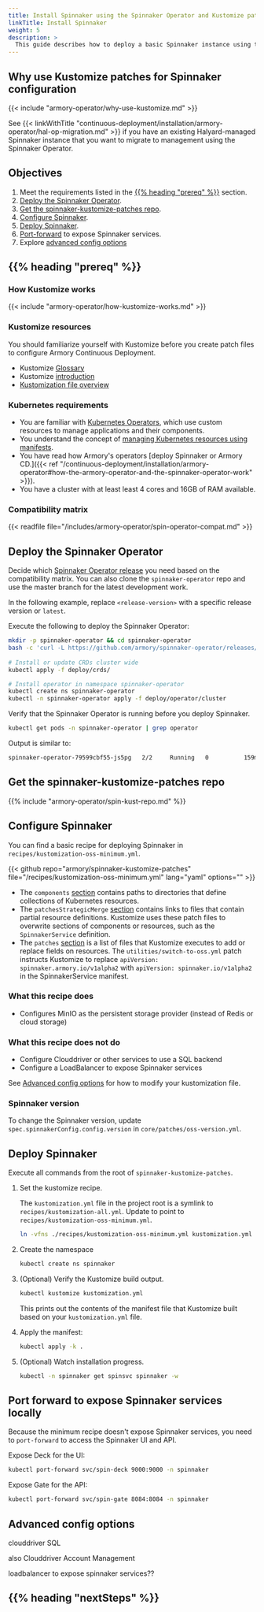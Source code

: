 ```yaml
---
title: Install Spinnaker using the Spinnaker Operator and Kustomize patches
linkTitle: Install Spinnaker
weight: 5
description: >
  This guide describes how to deploy a basic Spinnaker instance using the Spinnaker Operator and Kustomize patches. You can use this basic instance for testing or as a starting point for configuring advanced features.
---
```


## Why use Kustomize patches for Spinnaker configuration

{{< include "armory-operator/why-use-kustomize.md" >}}

See {{< linkWithTitle "continuous-deployment/installation/armory-operator/hal-op-migration.md" >}} if you have an existing Halyard-managed Spinnaker instance that you want to migrate to management using the Spinnaker Operator.

## Objectives

1. Meet the requirements listed in the [{{% heading "prereq" %}}](#before-you-begin) section.
1. [Deploy the Spinnaker Operator](#deploy-the-spinnaker-operator).
1. [Get the spinnaker-kustomize-patches repo](#get-the-spinnaker-kustomize-patches-repo).
1. [Configure Spinnaker](#configure-spinnaker).
1. [Deploy Spinnaker](#deploy-spinnaker).
1. [Port-forward](#port-forward-to-expose-spinnaker-services-locally) to expose Spinnaker services.
1. Explore [advanced config options](#advanced-config-options)

## {{% heading "prereq" %}}

### How Kustomize works

{{< include "armory-operator/how-kustomize-works.md" >}}

### Kustomize resources

You should familiarize yourself with Kustomize before you create patch files to configure Armory Continuous Deployment.

* Kustomize [Glossary](https://kubectl.docs.kubernetes.io/references/kustomize/glossary/)
* Kustomize [introduction](https://kubectl.docs.kubernetes.io/guides/introduction/kustomize/)
* [Kustomization file overview](https://kubectl.docs.kubernetes.io/references/kustomize/kustomization/)

### Kubernetes requirements

* You are familiar with [Kubernetes Operators](https://kubernetes.io/docs/concepts/extend-kubernetes/operator/), which use custom resources to manage applications and their components.
* You understand the concept of [managing Kubernetes resources using manifests](https://kubernetes.io/docs/concepts/cluster-administration/manage-deployment/).
* You have read how Armory's operators [deploy Spinnaker or Armory CD.]({{< ref "/continuous-deployment/installation/armory-operator#how-the-armory-operator-and-the-spinnaker-operator-work" >}}).
* You have a cluster with at least least 4 cores and 16GB of RAM available.

### Compatibility matrix

{{< readfile file="/includes/armory-operator/spin-operator-compat.md" >}}

## Deploy the Spinnaker Operator 

Decide which [Spinnaker Operator release](https://github.com/armory/spinnaker-operator/releases) you need based on the compatibility matrix. You can also clone the `spinnaker-operator` repo and use the master branch for the latest development work.

In the following example, replace `<release-version>` with a specific release version or `latest`.

Execute the following to deploy the Spinnaker Operator:

```bash
mkdir -p spinnaker-operator && cd spinnaker-operator
bash -c 'curl -L https://github.com/armory/spinnaker-operator/releases/<release-version>latest/download/manifests.tgz | tar -xz'
 
# Install or update CRDs cluster wide
kubectl apply -f deploy/crds/

# Install operator in namespace spinnaker-operator
kubectl create ns spinnaker-operator
kubectl -n spinnaker-operator apply -f deploy/operator/cluster
```

Verify that the Spinnaker Operator is running before you deploy Spinnaker.

```bash
kubectl get pods -n spinnaker-operator | grep operator
```

Output is similar to:

```bash
spinnaker-operator-79599cbf55-js5pg   2/2     Running   0          159m
```


## Get the spinnaker-kustomize-patches repo

{{% include "armory-operator/spin-kust-repo.md" %}}


## Configure Spinnaker

You can find a basic recipe for deploying Spinnaker in `recipes/kustomization-oss-minimum.yml`.

{{< github repo="armory/spinnaker-kustomize-patches" file="/recipes/kustomization-oss-minimum.yml" lang="yaml" options="" >}}

* The `components` [section](https://kubectl.docs.kubernetes.io/guides/config_management/components/)
  contains paths to directories that define collections of Kubernetes resources.
* The `patchesStrategicMerge` [section](https://kubectl.docs.kubernetes.io/references/kustomize/kustomization/patchesstrategicmerge/) contains links to files that contain partial resource definitions. Kustomize uses these patch files to overwrite sections of components or resources, such as the `SpinnakerService` definition.
* The `patches` [section](https://kubectl.docs.kubernetes.io/references/kustomize/kustomization/patches/) is a list of files that Kustomize executes to add or replace fields on resources. The `utilities/switch-to-oss.yml` patch instructs Kustomize to replace `apiVersion: spinnaker.armory.io/v1alpha2` with `apiVersion: spinnaker.io/v1alpha2` in the SpinnakerService manifest.

### What this recipe does

* Configures MinIO as the persistent storage provider (instead of Redis or cloud storage)


### What this recipe does not do

* Configure Clouddriver or other services to use a SQL backend
* Configure a LoadBalancer to expose Spinnaker services

See [Advanced config options](#advanced-config-options) for how to modify your kustomization file.

### Spinnaker version

To change the Spinnaker version, update `spec.spinnakerConfig.config.version` in `core/patches/oss-version.yml`.

## Deploy Spinnaker

Execute all commands from the root of `spinnaker-kustomize-patches`.

1. Set the kustomize recipe.

   The `kustomization.yml` file in the project root is a symlink to `recipes/kustomization-all.yml`.  Update to point to `recipes/kustomization-oss-minimum.yml`.

   ```bash
   ln -vfns ./recipes/kustomization-oss-minimum.yml kustomization.yml
   ```

1. Create the namespace

   ```bash
   kubectl create ns spinnaker
   ```

1. (Optional) Verify the Kustomize build output.

   ```bash
   kubectl kustomize kustomization.yml
   ```

   This prints out the contents of the manifest file that Kustomize built based on your `kustomization.yml` file.

1. Apply the manifest:

   ```bash
   kubectl apply -k .
   ```

1. (Optional) Watch installation progress.

   ```bash
   kubectl -n spinnaker get spinsvc spinnaker -w
   ```

## Port forward to expose Spinnaker services locally

Because the minimum recipe doesn't expose Spinnaker services, you need to `port-forward` to access the Spinnaker UI and API.

Expose Deck for the UI:

```bash
kubectl port-forward svc/spin-deck 9000:9000 -n spinnaker
```

Expose Gate for the API:

```bash
kubectl port-forward svc/spin-gate 8084:8084 -n spinnaker
```

## Advanced config options

clouddriver SQL

 also Clouddriver Account Management


loadbalancer to expose spinnaker services??



## {{% heading "nextSteps" %}}